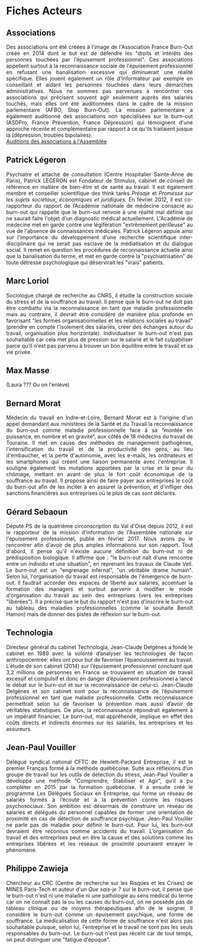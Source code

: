 # Fiches Acteurs 

## Associations
<p align="justify">Des associations ont été créées à l'image de l'Association France Burn-Out créée en 2014 dont le but est de défendre les "droits et intérêts des personnes touchées par l'épuisement professionnel". Ces associations appellent surtout à la reconnaissance sociale de l'épuisement professionnel en refusant une banalisation excessive qui diminuerait une réalité spécifique. Elles jouent également un rôle d'informateur par exemple en conseillant et aidant les personnes touchées dans leurs démarches administratives. Nous ne sommes pas parvenues à rencontrer ces associations qui précisent souvent agir seulement auprès des salariés touchés, mais elles ont été auditionnées dans le cadre de la mission parlementaire (AFBO, Stop Burn-Out). La mission parlementaire a également auditionné des associations non spécialisées sur le burn-out (ASDPro, France Prévention, France Dépression) qui témoignent d'une approche récente et complémentaire par rapport à ce qu'ils traitaient jusque là (dépression, troubles bipolaires).<br>
<a href="http://videos.assemblee-nationale.fr/video.4143274_577e411737e43.syndrome-d-epuisement-professionnel--table-ronde-avec-des-associations--m-patrick-legeron-psychi-7-juillet-2016" target="_blank">Auditions des associations à l'Assemblée</a></p>

## Patrick Légeron
<p align="justify">Psychiatre et attaché de consultation (Centre Hospitalier Sainte-Anne de Paris), Patrick LEGERON est Fondateur de Stimulus, cabinet de conseil de référence en matière de bien-être et de santé au travail. Il est également membre et conseiller scientifique des think tanks <i>Présaje</i> et <i>Promesse sur les sujets sociétaux, économiques et juridiques</i>. En février 2012, il est co-rapporteur du rapport de l’Académie nationale de médecine consacré au burn-out qui rappelle que le burn-out renvoie à une réalité mal définie qui ne saurait faire l'objet d'un diagnostic médical actuellement. L'Académie de médecine met en garde contre une légifération "extrêmement périlleuse" au vue de l'absence de connaissances médicales. Patrick Légeron appuie ainsi sur l'importance du développement d'une recherche scientifique inter-disciplinaire qui ne serait pas esclave de la médiatisation et du dialogue social. Il remet en question les procédures de reconnaissance actuelle ainsi que la banalisation du terme, et met en garde contre la "psychiatrisation" de toute détresse psychologique qui déservirait les "vrais" patients.</p>


## Marc Loriol
<p align="justify">Sociologue chargé de recherche au CNRS, il étudie la construction sociale du stress et de la souffrance au travail. Il pense que le burn-out ne doit pas être combattu via la reconnaissance en tant que maladie professionnelle mais au contraire, il devrait être considéré de manière plus profonde en favorisant "les formes organisationnelles et les relations sociales au travail" (prendre en compte l'isolement des salariés, créer des échanges autour du travail, organisation plus horizontale). Individualiser le burn-out n'est pas souhaitable car cela met plus de pression sur le salarié et le fait culpabiliser parce qu'il n'est pas parvenu à trouver un bon équilibre entre le travail et sa vie privée. </p> 


## Max Masse
(Laura ??? Ou on l'enlève)

## Bernard Morat 
<p align="justify">Médecin du travail en Indre-et-Loire, Bernard Morat est à l'origine d'un appel demandant aux ministères de la Santé et du Travail la reconnaissance du burn-out comme maladie professionnelle face à sa "montée en puissance, en nombre et en gravité", aux côtés de 18 médecins du travail de Touraine. Il met en cause des méthodes de management pathogènes, l'intensification du travail et de la productivité des gens, au lieu d'embaucher, et la perte d'autonomie, avec les e-mails, les ordinateurs et les smartphones qui créent une liaison permanente avec l'entreprise. Il souligne également les mutations apportées par la crise et la peur du chômage, mettant en avant de plus le fort coût économique de la souffrance au travail. Il propose ainsi de faire payer aux entreprises le coût du burn-out afin de les inciter à en assurer la prévention, et d'infliger des sanctions financières aux entreprises où le plus de cas sont déclarés.</p> 

## Gérard Sebaoun
<p align="justify">Député PS de la quatrième circonscription du Val d'Oise depuis 2012, il est le rapporteur de la mission d'information de l'Assemblée nationale sur l'épuisement professionnel, publié en février 2017. Nous avons pu le rencontrer afin d'avoir de plus amples informations sur son rapport. Tout d'abord, il pense qu'il n'existe aucune définition du burn-out ni de prédisposition biologique. Il affirme que : "le burn-out naît d'une rencontre entre un individu et une situation", en reprenant les travaux de Claude Veil. Le burn-out est un "engrenage infernal", "un véritable drame humain". Selon lui, l'organisation du travail est responsable de l'émergence de burn-out. Il faudrait accorder des espaces de liberté aux salariés,  accentuer la formation des managers et surtout parvenir à modifier le mode d'organisation du travail au sein des entreprises (vers les entreprises "libérées"). Il a précisé que le but du rapport n'est pas d'inscrire le burn-out au tableau des maladies professionnelles (comme le souhaite Benoît Hamon) mais de donner des pistes de réflexion sur le burn-out. </p>

## Technologia

<p align="justify">Directeur général du cabinet Technologia, Jean-Claude Delgènes a fondé le cabinet en 1989 avec la volonté d’analyser les technologies de façon anthropocentrée: elles ont pour but de favoriser l’épanouissement au travail. L’étude de son cabinet (2014) sur l’épuisement professionnel concluant que 3,2 millions de personnes en France se trouvaient en situation de travail excessif et compulsif et donc en danger d’épuisement professionnel a lancé le débat sur le burn-out et sur la reconnaissance de celui-ci. Jean-Claude Delgènes et son cabinet sont pour la reconnaissance de l’épuisement professionnel en tant que maladie professionnelle. Cette reconnaissance permettrait selon lui de favoriser la prévention mais aussi d’avoir de véritables statistiques. De plus, la reconnaissance répondrait également à un impératif financier. Le burn-out, mal appréhendé, implique en effet des coûts directs et indirects énormes sur les salariés, les entreprises et les assureurs.</p>

## Jean-Paul Vouiller
<p align="justify">Délégué syndical national CFTC de Hewlett-Packard Entreprise, il est le premier Français formé à la méthode québécoise. Suite aux réflexions d’un groupe de travail sur les outils de détection du stress, Jean-Paul Vouiller a développé une méthode “Comprendre, Stabiliser et Agir”, qu’il a pu compléter en 2015 par la formation québécoise. Il a ensuite créé le programme Les Délégués Sociaux en Entreprise, qui forme un réseau de salariés formés à l’écoute et à la prévention contre les risques psychosociaux. Son ambition est désormais de construire un réseau de salariés et délégués du personnel capables de former une orientation de proximité en cas de détection de souffrance psychique. Jean-Paul Vouiller ne parle pas de maladie pour définir le burn-out. Pour lui, les burn-out devraient être reconnus comme accidents du travail. L’organisation du travail et des entreprises peut en être la cause et des solutions comme les entreprises libérées et les réseaux de proximité pourraient enrayer le phénomène.</p>


## Philippe Zawieja
<p align="justify">Chercheur au CRC (Centre de recherche sur les Risques et les Crises) de MINES Paris-Tech et auteur d'un <i>Que sais-je ? </i> sur le burn-out, il pense que le burn-out n'est ni une maladie ni une pathologie au sens médical du terme car on ne connaît pas la ou les causes du burn-out, on ne possède pas de tableau clinique ou de moyens thérapeutiques afin de le soigner. Il considère le burn-out comme un épuisement psychique, une forme de souffrance. La médicalisation de cette forme de souffrance n'est alors pas souhaitable puisque, selon lui, l'entreprise et le travail ne sont pas les seuls responsables du burn-out. Le burn-out n'est pas récent car de tout temps, on peut distinguer une "fatigue d'époque".</p>   


